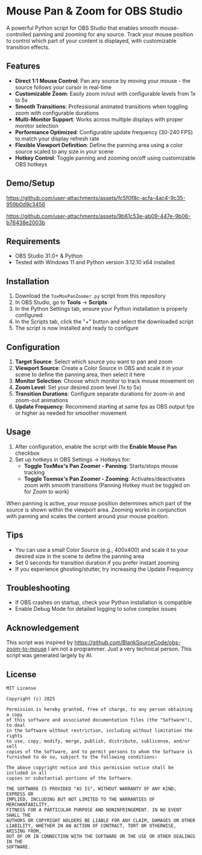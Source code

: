 # Mouse Pan & Zoom for OBS Studio

A powerful Python script for OBS Studio that enables smooth mouse-controlled panning and zooming for any source. Track your mouse position to control which part of your content is displayed, with customizable transition effects.

## Features

- **Direct 1:1 Mouse Control**: Pan any source by moving your mouse - the source follows your cursor in real-time
- **Customizable Zoom**: Easily zoom in/out with configurable levels from 1x to 5x
- **Smooth Transitions**: Professional animated transitions when toggling zoom with configurable durations
- **Multi-Monitor Support**: Works across multiple displays with proper monitor selection
- **Performance Optimized**: Configurable update frequency (30-240 FPS) to match your display refresh rate
- **Flexible Viewport Definition**: Define the panning area using a color source scaled to any size in your scene
- **Hotkey Control**: Toggle panning and zooming on/off using customizable OBS hotkeys

## Demo/Setup
https://github.com/user-attachments/assets/fc5f0f8c-acfa-4ac4-9c35-959b0d9c3456

https://github.com/user-attachments/assets/9b61c53e-ab09-447e-9b06-b76438e2003b

## Requirements

- OBS Studio 31.0+ & Python
- Tested with Windows 11 and Python version 3.12.10 x64 installed

## Installation

1. Download the `ToxMoxPanZoomer.py` script from this repository
2. In OBS Studio, go to **Tools** → **Scripts**
3. In the Python Settings tab, ensure your Python installation is properly configured
4. In the Scripts tab, click the "+" button and select the downloaded script
5. The script is now installed and ready to configure

## Configuration

1. **Target Source**: Select which source you want to pan and zoom
2. **Viewport Source**: Create a Color Source in OBS and scale it in your scene to define the panning area, then select it here
3. **Monitor Selection**: Choose which monitor to track mouse movement on
4. **Zoom Level**: Set your desired zoom level (1x to 5x)
5. **Transition Durations**: Configure separate durations for zoom-in and zoom-out animations
6. **Update Frequency**: Recommend starting at same fps as OBS output fps or higher as needed for smoother movement

## Usage

1. After configuration, enable the script with the **Enable Mouse Pan** checkbox
2. Set up hotkeys in OBS Settings → Hotkeys for:
   - **Toggle ToxMox's Pan Zoomer - Panning**: Starts/stops mouse tracking
   - **Toggle Toxmox's Pan Zoomer - Zooming**: Activates/deactivates zoom with smooth transitions (Panning Hotkey must be toggled on for Zoom to work)

When panning is active, your mouse position determines which part of the source is shown within the viewport area. Zooming works in conjunction with panning and scales the content around your mouse position.

## Tips

- You can use a small Color Source (e.g., 400x400) and scale it to your desired size in the scene to define the panning area
- Set 0 seconds for transition duration if you prefer instant zooming
- If you experience ghosting/stutter, try increasing the Update Frequency

## Troubleshooting

- If OBS crashes on startup, check your Python installation is compatible
- Enable Debug Mode for detailed logging to solve complex issues

## Acknowledgement

This script was inspired by https://github.com/BlankSourceCode/obs-zoom-to-mouse
I am not a programmer. Just a very technical person. This script was generated largely by AI.

## License

```
MIT License

Copyright (c) 2025

Permission is hereby granted, free of charge, to any person obtaining a copy
of this software and associated documentation files (the "Software"), to deal
in the Software without restriction, including without limitation the rights
to use, copy, modify, merge, publish, distribute, sublicense, and/or sell
copies of the Software, and to permit persons to whom the Software is
furnished to do so, subject to the following conditions:

The above copyright notice and this permission notice shall be included in all
copies or substantial portions of the Software.

THE SOFTWARE IS PROVIDED "AS IS", WITHOUT WARRANTY OF ANY KIND, EXPRESS OR
IMPLIED, INCLUDING BUT NOT LIMITED TO THE WARRANTIES OF MERCHANTABILITY,
FITNESS FOR A PARTICULAR PURPOSE AND NONINFRINGEMENT. IN NO EVENT SHALL THE
AUTHORS OR COPYRIGHT HOLDERS BE LIABLE FOR ANY CLAIM, DAMAGES OR OTHER
LIABILITY, WHETHER IN AN ACTION OF CONTRACT, TORT OR OTHERWISE, ARISING FROM,
OUT OF OR IN CONNECTION WITH THE SOFTWARE OR THE USE OR OTHER DEALINGS IN THE
SOFTWARE.
``` 

